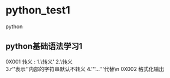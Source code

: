 # python_test1
python


## python基础语法学习1

0X001
	转义 \:
		1.\转义'
		2.\\转义\
		3.r''表示''内部的字符串默认不转义
		4.'''...'''代替\n
0X002
	格式化输出